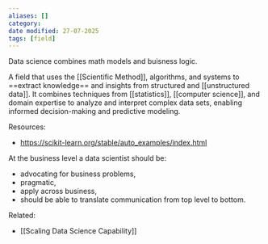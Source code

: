 ```yaml
---
aliases: []
category:
date modified: 27-07-2025
tags: [field]
---
```

Data science combines math models and buisness logic.

A field that uses the [[Scientific Method]], algorithms, and systems to ==extract knowledge== and insights from structured and [[unstructured data]]. It combines techniques from [[statistics]], [[computer science]], and domain expertise to analyze and interpret complex data sets, enabling informed decision-making and predictive modeling.

Resources:
- https://scikit-learn.org/stable/auto_examples/index.html

At the business level a data scientist should be:
- advocating for business problems,
- pragmatic, 
- apply across business, 
- should be able to translate communication from top level to bottom.

Related:
- [[Scaling Data Science Capability]]